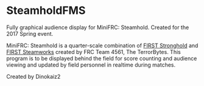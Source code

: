 # SteamholdFMS
Fully graphical audience display for MiniFRC: Steamhold. Created for the 2017 Spring event.

MiniFRC: Steamhold is a quarter-scale combination of [FIRST Stronghold](https://www.youtube.com/watch?v=VqOKzoHJDjA) and [FIRST Steamworks](https://www.youtube.com/watch?v=EMiNmJW7enI) created by FRC Team 4561, The TerrorBytes. This program is to be displayed behind the field for score counting and audience viewing and updated by field personnel in realtime during matches.

Created by Dinokaiz2
